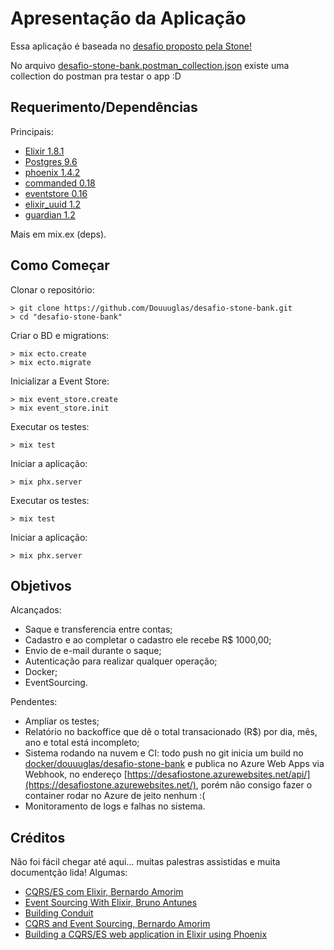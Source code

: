 # Apresentação da Aplicação
Essa aplicação é baseada no [desafio proposto pela Stone!](https://gist.github.com/bamorim/39f7ec5ba2c5beff6ff0227a4e6308ca)

No arquivo [desafio-stone-bank.postman_collection.json](https://github.com/Douuuglas/desafio-stone-bank/blob/master/desafio-stone-bank.postman_collection.json.postman_collection.json) existe uma collection do postman pra testar o app :D

## Requerimento/Dependências
Principais:
- [Elixir 1.8.1](https://elixir-lang.org/)
- [Postgres 9.6](https://www.postgresql.org/)
- [phoenix 1.4.2](https://phoenixframework.org/)
- [commanded 0.18](https://hexdocs.pm/commanded/Commanded.html)
- [eventstore 0.16](https://hexdocs.pm/eventstore/EventStore.html)
- [elixir_uuid 1.2](https://hexdocs.pm/elixir_uuid/readme.html)
- [guardian 1.2](https://hexdocs.pm/guardian/introduction-overview.html)

Mais em mix.ex (deps).

## Como Começar
Clonar o repositório:

```
> git clone https://github.com/Douuuglas/desafio-stone-bank.git
> cd "desafio-stone-bank"
```

Criar o BD e migrations:
```
> mix ecto.create
> mix ecto.migrate
```

Inicializar a Event Store:

```
> mix event_store.create
> mix event_store.init
```

Executar os testes:

```
> mix test
```

Iniciar a aplicação:

```
> mix phx.server
```

Executar os testes:

```
> mix test
```

Iniciar a aplicação:

```
> mix phx.server
```

## Objetivos
Alcançados:
 - Saque e transferencia entre contas;
 - Cadastro e ao completar o cadastro ele recebe R$ 1000,00;
 - Envio de e-mail durante o saque;
 - Autenticação para realizar qualquer operação;
 - Docker;
 - EventSourcing.

Pendentes:
 - Ampliar os testes;
 - Relatório no backoffice que dê o total transacionado (R$) por dia, mês, ano e total está incompleto;
 - Sistema rodando na nuvem e CI: todo push no git inicia um build no [docker/douuuglas/desafio-stone-bank](https://cloud.docker.com/u/douuuglas/repository/docker/douuuglas/desafio-stone-bank) e publica no Azure Web Apps via Webhook, no endereço [https://desafiostone.azurewebsites.net/api/](https://desafiostone.azurewebsites.net/), porém não consigo fazer o container rodar no Azure de jeito nenhum :(
 - Monitoramento de logs e falhas no sistema.

## Créditos
Não foi fácil chegar até aqui... muitas palestras assistidas e muita documentção lida!
Algumas:
- [CQRS/ES com Elixir, Bernardo Amorim](https://pt-br.eventials.com/locaweb/cqrs-es-com-elixir-com-bernardo-amorim/)
- [Event Sourcing With Elixir, Bruno Antunes](https://blog.nootch.net/post/event-sourcing-with-elixir-part-1/)
- [Building Conduit](https://leanpub.com/buildingconduit/read)
- [CQRS and Event Sourcing, Bernardo Amorim](https://www.youtube.com/watch?v=S3f6sAXa3-c)
- [Building a CQRS/ES web application in Elixir using Phoenix](https://10consulting.com/2017/01/04/building-a-cqrs-web-application-in-elixir-using-phoenix/)
